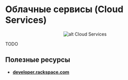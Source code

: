 Облачные сервисы (Cloud Services)
========================

<p align="center">
    <img  style="max-width:100%;"
          alt="alt Cloud Services"
          src="https://raw.github.com/uran1980/web-dev-blog/master/Cloud-Services/images/cloud.jpg">
</p>

TODO


## Полезные ресурсы
* **[developer.rackspace.com](http://developer.rackspace.com/)**
